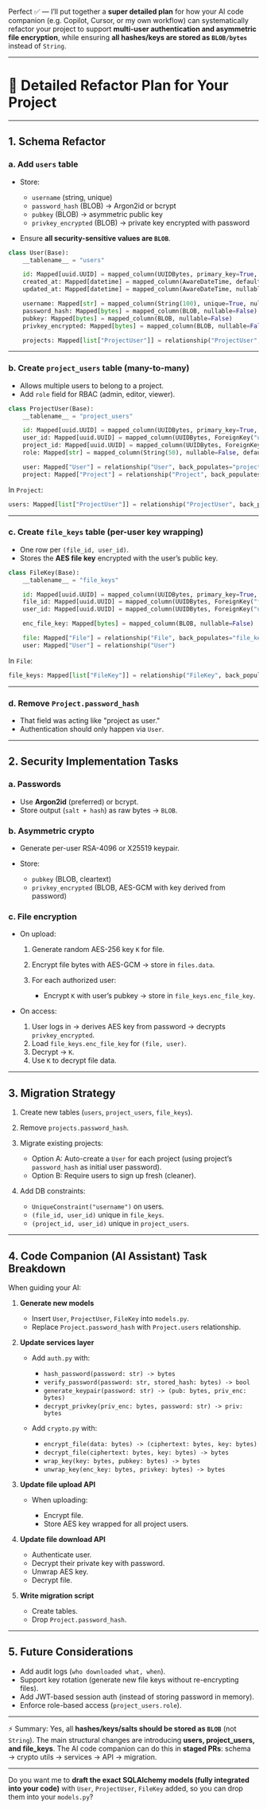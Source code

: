 Perfect ✅ — I’ll put together a **super detailed plan** for how your AI code companion (e.g. Copilot, Cursor, or my own workflow) can systematically refactor your project to support **multi-user authentication and asymmetric file encryption**, while ensuring **all hashes/keys are stored as `BLOB/bytes`** instead of `String`.

---

# 🔐 Detailed Refactor Plan for Your Project

---

## 1. **Schema Refactor**

### a. Add `users` table

* Store:

  * `username` (string, unique)
  * `password_hash` (BLOB) → Argon2id or bcrypt
  * `pubkey` (BLOB) → asymmetric public key
  * `privkey_encrypted` (BLOB) → private key encrypted with password
* Ensure **all security-sensitive values are `BLOB`**.

```python
class User(Base):
    __tablename__ = "users"

    id: Mapped[uuid.UUID] = mapped_column(UUIDBytes, primary_key=True, default=lambda: uuid.uuid4())
    created_at: Mapped[datetime] = mapped_column(AwareDateTime, default=lambda: datetime.now(timezone.utc))
    updated_at: Mapped[datetime] = mapped_column(AwareDateTime, nullable=True)

    username: Mapped[str] = mapped_column(String(100), unique=True, nullable=False)
    password_hash: Mapped[bytes] = mapped_column(BLOB, nullable=False)
    pubkey: Mapped[bytes] = mapped_column(BLOB, nullable=False)
    privkey_encrypted: Mapped[bytes] = mapped_column(BLOB, nullable=False)

    projects: Mapped[list["ProjectUser"]] = relationship("ProjectUser", back_populates="user")
```

---

### b. Create `project_users` table (many-to-many)

* Allows multiple users to belong to a project.
* Add `role` field for RBAC (admin, editor, viewer).

```python
class ProjectUser(Base):
    __tablename__ = "project_users"

    id: Mapped[uuid.UUID] = mapped_column(UUIDBytes, primary_key=True, default=lambda: uuid.uuid4())
    user_id: Mapped[uuid.UUID] = mapped_column(UUIDBytes, ForeignKey("users.id"), nullable=False)
    project_id: Mapped[uuid.UUID] = mapped_column(UUIDBytes, ForeignKey("projects.id"), nullable=False)
    role: Mapped[str] = mapped_column(String(50), nullable=False, default="viewer")

    user: Mapped["User"] = relationship("User", back_populates="projects")
    project: Mapped["Project"] = relationship("Project", back_populates="users")
```

In `Project`:

```python
users: Mapped[list["ProjectUser"]] = relationship("ProjectUser", back_populates="project")
```

---

### c. Create `file_keys` table (per-user key wrapping)

* One row per `(file_id, user_id)`.
* Stores the **AES file key** encrypted with the user’s public key.

```python
class FileKey(Base):
    __tablename__ = "file_keys"

    id: Mapped[uuid.UUID] = mapped_column(UUIDBytes, primary_key=True, default=lambda: uuid.uuid4())
    file_id: Mapped[uuid.UUID] = mapped_column(UUIDBytes, ForeignKey("files.id"), nullable=False)
    user_id: Mapped[uuid.UUID] = mapped_column(UUIDBytes, ForeignKey("users.id"), nullable=False)

    enc_file_key: Mapped[bytes] = mapped_column(BLOB, nullable=False)

    file: Mapped["File"] = relationship("File", back_populates="file_keys")
    user: Mapped["User"] = relationship("User")
```

In `File`:

```python
file_keys: Mapped[list["FileKey"]] = relationship("FileKey", back_populates="file", cascade="all, delete-orphan")
```

---

### d. Remove `Project.password_hash`

* That field was acting like "project as user."
* Authentication should only happen via `User`.

---

## 2. **Security Implementation Tasks**

### a. Passwords

* Use **Argon2id** (preferred) or bcrypt.
* Store output (`salt + hash`) as raw bytes → `BLOB`.

### b. Asymmetric crypto

* Generate per-user RSA-4096 or X25519 keypair.
* Store:

  * `pubkey` (BLOB, cleartext)
  * `privkey_encrypted` (BLOB, AES-GCM with key derived from password)

### c. File encryption

* On upload:

  1. Generate random AES-256 key `K` for file.
  2. Encrypt file bytes with AES-GCM → store in `files.data`.
  3. For each authorized user:

     * Encrypt `K` with user’s pubkey → store in `file_keys.enc_file_key`.

* On access:

  1. User logs in → derives AES key from password → decrypts `privkey_encrypted`.
  2. Load `file_keys.enc_file_key` for `(file, user)`.
  3. Decrypt → `K`.
  4. Use `K` to decrypt file data.

---

## 3. **Migration Strategy**

1. Create new tables (`users`, `project_users`, `file_keys`).
2. Remove `projects.password_hash`.
3. Migrate existing projects:

   * Option A: Auto-create a `User` for each project (using project’s `password_hash` as initial user password).
   * Option B: Require users to sign up fresh (cleaner).
4. Add DB constraints:

   * `UniqueConstraint("username")` on users.
   * `(file_id, user_id)` unique in `file_keys`.
   * `(project_id, user_id)` unique in `project_users`.

---

## 4. **Code Companion (AI Assistant) Task Breakdown**

When guiding your AI:

1. **Generate new models**

   * Insert `User`, `ProjectUser`, `FileKey` into `models.py`.
   * Replace `Project.password_hash` with `Project.users` relationship.

2. **Update services layer**

   * Add `auth.py` with:

     * `hash_password(password: str) -> bytes`
     * `verify_password(password: str, stored_hash: bytes) -> bool`
     * `generate_keypair(password: str) -> (pub: bytes, priv_enc: bytes)`
     * `decrypt_privkey(priv_enc: bytes, password: str) -> priv: bytes`
   * Add `crypto.py` with:

     * `encrypt_file(data: bytes) -> (ciphertext: bytes, key: bytes)`
     * `decrypt_file(ciphertext: bytes, key: bytes) -> bytes`
     * `wrap_key(key: bytes, pubkey: bytes) -> bytes`
     * `unwrap_key(enc_key: bytes, privkey: bytes) -> bytes`

3. **Update file upload API**

   * When uploading:

     * Encrypt file.
     * Store AES key wrapped for all project users.

4. **Update file download API**

   * Authenticate user.
   * Decrypt their private key with password.
   * Unwrap AES key.
   * Decrypt file.

5. **Write migration script**

   * Create tables.
   * Drop `Project.password_hash`.

---

## 5. **Future Considerations**

* Add audit logs (`who downloaded what, when`).
* Support key rotation (generate new file keys without re-encrypting files).
* Add JWT-based session auth (instead of storing password in memory).
* Enforce role-based access (`project_users.role`).

---

⚡ Summary:
Yes, all **hashes/keys/salts should be stored as `BLOB`** (not `String`).
The main structural changes are introducing **users, project\_users, and file\_keys**.
The AI code companion can do this in **staged PRs**: schema → crypto utils → services → API → migration.

---

Do you want me to **draft the exact SQLAlchemy models (fully integrated into your code)** with `User`, `ProjectUser`, `FileKey` added, so you can drop them into your `models.py`?
